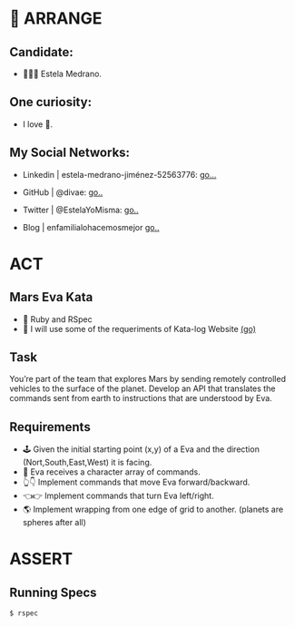 # 👋 ARRANGE

## Candidate:
- 👩🏼‍🚀 Estela Medrano.

## One curiosity:
- I love 🤖.

## My Social Networks:
- Linkedin | estela-medrano-jiménez-52563776: [go...](https://www.linkedin.com/in/estela-medrano-jim%C3%A9nez-52563776/)

- GitHub | @divae: [go..](https://github.com/divae)

- Twitter | @EstelaYoMisma: [go..](https://twitter.com/EstelaYoMisma)

- Blog | enfamilialohacemosmejor [go..](https://enfamilialohacemosmejor.blogspot.com/)

# ACT

## Mars Eva Kata
- 💎 Ruby and RSpec
- 🎯 I will use some of the requeriments of Kata-log Website [(go)](https://kata-log.rocks/mars-rover-kata)

## Task
You’re part of the team that explores Mars by sending remotely controlled vehicles  to the surface of the planet. Develop an API that translates the commands sent from earth to instructions that are understood by Eva.

## Requirements
- 🕹️ Given the initial starting point (x,y) of a Eva and the direction (Nort,South,East,West) it is facing.
- 📡 Eva receives a character array of commands.
- 👆👇 Implement commands that move Eva forward/backward.
- 👈👉 Implement commands that turn Eva left/right.
- 🌎 Implement wrapping from one edge of grid to another. (planets are spheres after all)

# ASSERT
## Running Specs
```Console
$ rspec
```